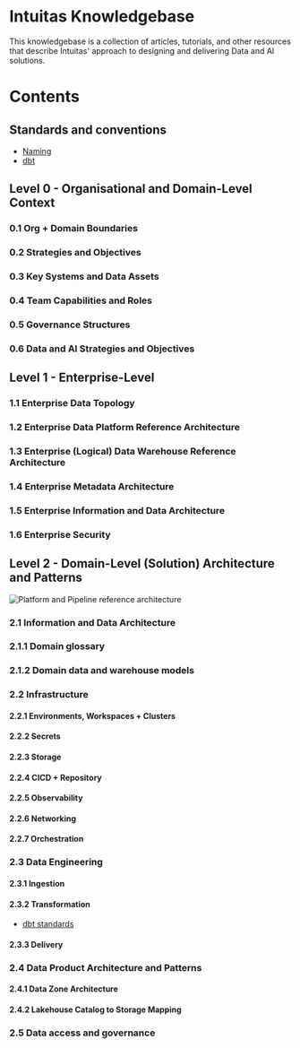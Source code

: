 # Intuitas Knowledgebase

This knowledgebase is a collection of articles, tutorials, and other resources that describe Intuitas' approach to designing and delivering Data and AI solutions.

# Contents
## Standards and conventions
- [Naming](naming_conventions.md)   
- [dbt](dbt_standards.md)
## Level 0 - Organisational and Domain-Level Context
### 0.1 Org + Domain Boundaries
### 0.2 Strategies and Objectives
### 0.3 Key Systems and Data Assets
### 0.4 Team Capabilities and Roles
### 0.5 Governance Structures
### 0.6 Data and AI Strategies and Objectives

## Level 1 - Enterprise-Level 
### 1.1 Enterprise Data Topology
### 1.2 Enterprise Data Platform Reference Architecture
### 1.3 Enterprise (Logical) Data Warehouse Reference Architecture
### 1.4 Enterprise Metadata Architecture
### 1.5 Enterprise Information and Data Architecture
### 1.6 Enterprise Security

## Level 2 - Domain-Level (Solution) Architecture and Patterns
![Platform and Pipeline reference architecture](./images/platform_and_pipeline_reference_architecture.png)
### 2.1 Information and Data Architecture
### 2.1.1 Domain glossary
### 2.1.2 Domain data and warehouse models

### 2.2 Infrastructure
#### 2.2.1 Environments, Workspaces + Clusters
#### 2.2.2 Secrets
#### 2.2.3 Storage
#### 2.2.4 CICD + Repository
#### 2.2.5 Observability
#### 2.2.6 Networking
#### 2.2.7 Orchestration

### 2.3 Data Engineering
#### 2.3.1 Ingestion
#### 2.3.2 Transformation
- [dbt standards](dbt_standards.md)
#### 2.3.3 Delivery

### 2.4 Data Product Architecture and Patterns
#### 2.4.1 Data Zone Architecture
#### 2.4.2 Lakehouse Catalog to Storage Mapping

### 2.5 Data access and governance






